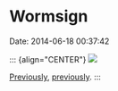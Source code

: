 Wormsign
========

Date: 2014-06-18 00:37:42

::: {align="CENTER"}
[![](http://www.jwz.org/images/bqxzytnciaaj73n.jpg)](https://twitter.com/bigalmathetbm/status/479027947316080640)

[Previously](http://www.jwz.org/blog/2014/05/wormsign/),
[previously](http://www.jwz.org/blog/2014/06/some-day-i-will-reactivate-my-killdozer-army/).
:::
